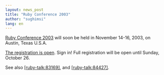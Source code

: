 ```yaml
---
layout: news_post
title: "Ruby Conference 2003"
author: "sughimsi"
lang: en
---
```


[Ruby Conference 2003][1] will soon be held in November 14-16, 2003, on
Austin, Texas U.S.A.

[The registration is open][2]. Sign in! Full registration will be open
until Sunday, October 26.

See also [\[ruby-talk:83169\]][3], and [\[ruby-talk:84427\]][4].



[1]: http://rubycentral.org/03/
[2]: http://rubycentral.org/03/index.rb?dest=start_reg
[3]: http://www.ruby-talk.org/83169
[4]: http://www.ruby-talk.org/84427
